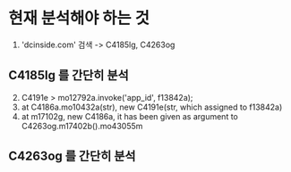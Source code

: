 # 현재 분석해야 하는 것

1. 'dcinside.com' 검색 -> C4185lg, C4263og

## C4185lg 를 간단히 분석

2. C4191e > mo12792a.invoke('app_id', f13842a);
3. at C4186a.mo10432a(str), new C4191e(str, which assigned to f13842a)
4. at m17102g, new C4186a, it has been given as argument to C4263og.m17402b().mo43055m


## C4263og 를 간단히 분석
